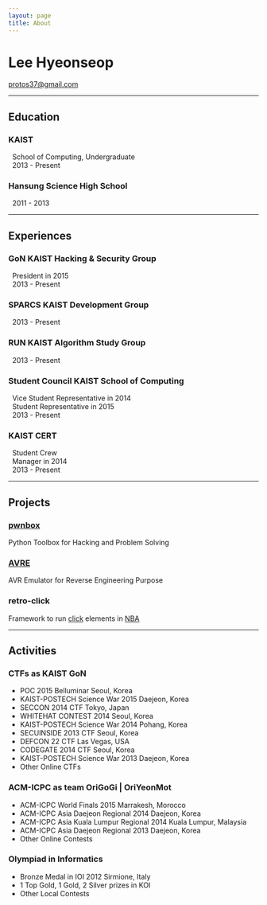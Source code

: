 ```yaml
---
layout: page
title: About
---
```


# Lee Hyeonseop

protos37@gmail.com

---

## Education

### KAIST

&nbsp;&nbsp;School of Computing, Undergraduate  
&nbsp;&nbsp;2013 - Present

### Hansung Science High School

&nbsp;&nbsp;2011 - 2013

---

## Experiences

### GoN<span class="small"> KAIST Hacking & Security Group<span class="small">

&nbsp;&nbsp;President<span class="small"> in 2015</span>  
&nbsp;&nbsp;2013 - Present

### SPARCS<span class="small"> KAIST Development Group<span class="small">

&nbsp;&nbsp;2013 - Present

### RUN<span class="small"> KAIST Algorithm Study Group</span>

&nbsp;&nbsp;2013 - Present

### Student Council<span class="small"> KAIST School of Computing</span>

&nbsp;&nbsp;Vice Student Representative<span class="small"> in 2014</span>  
&nbsp;&nbsp;Student Representative<span class="small"> in 2015</span>  
&nbsp;&nbsp;2013 - Present

### KAIST CERT

&nbsp;&nbsp;Student Crew  
&nbsp;&nbsp;Manager<span class="small"> in 2014</span>  
&nbsp;&nbsp;2013 - Present

---

## Projects

### [pwnbox](https://github.com/protos37/pwnbox)

Python Toolbox for Hacking and Problem Solving

### [AVRE](https://github.com/protos37/AVRE)

AVR Emulator for Reverse Engineering Purpose

### retro-click

Framework to run [click](https://github.com/kohler/click) elements in [NBA](https://github.com/ANLAB-KAIST/NBA)

---

## Activities

### CTFs<span class="small"> as KAIST GoN</span>

- POC 2015 Belluminar<span class="small"> Seoul, Korea</span>
- KAIST-POSTECH Science War 2015<span class="small"> Daejeon, Korea</span>
- SECCON 2014 CTF<span class="small"> Tokyo, Japan</span>
- WHITEHAT CONTEST 2014<span class="small"> Seoul, Korea</span>
- KAIST-POSTECH Science War 2014<span class="small"> Pohang, Korea</span>
- SECUINSIDE 2013 CTF<span class="small"> Seoul, Korea</span>
- DEFCON 22 CTF<span class="small"> Las Vegas, USA</span>
- CODEGATE 2014 CTF<span class="small"> Seoul, Korea</span>
- KAIST-POSTECH Science War 2013<span class="small"> Daejeon, Korea</span>
- Other Online CTFs

### ACM-ICPC<span class="small"> as team OriGoGi | OriYeonMot</span>

- ACM-ICPC World Finals 2015<span class="small"> Marrakesh, Morocco</span>
- ACM-ICPC Asia Daejeon Regional 2014<span class="small"> Daejeon, Korea</span>
- ACM-ICPC Asia Kuala Lumpur Regional 2014<span class="small"> Kuala Lumpur, Malaysia</span>
- ACM-ICPC Asia Daejeon Regional 2013<span class="small"> Daejeon, Korea</span>
- Other Online Contests

### Olympiad in Informatics

- Bronze Medal in IOI 2012<span class="small"> Sirmione, Italy</span>
- 1 Top Gold, 1 Gold, 2 Silver prizes in KOI
- Other Local Contests
